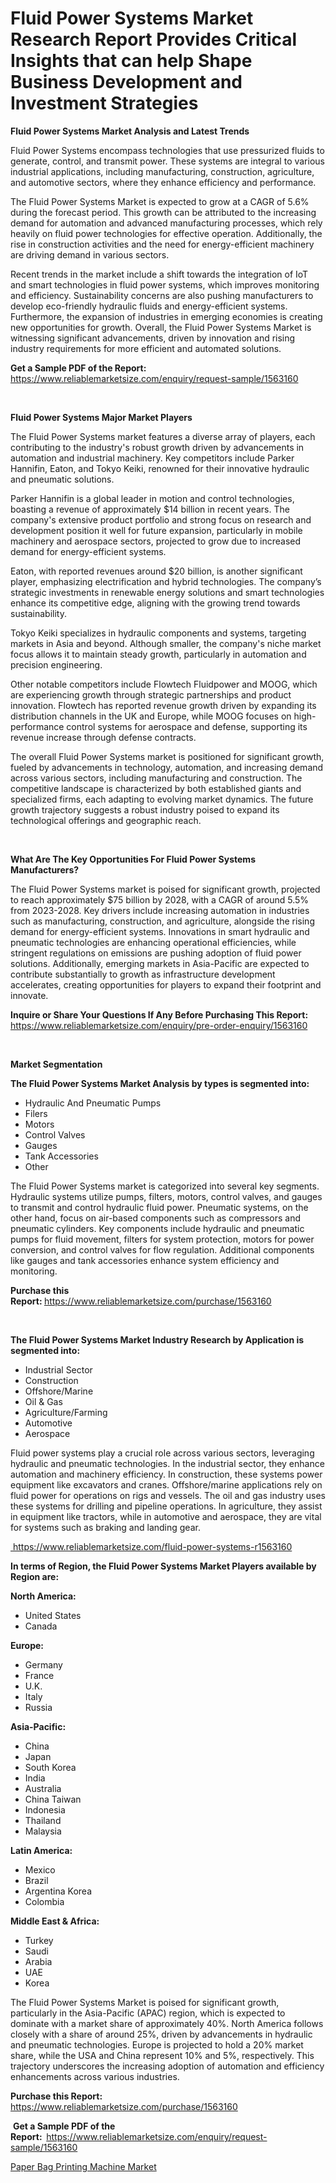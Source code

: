 <p><h1>Fluid Power Systems Market Research Report Provides Critical Insights that can help Shape Business Development and Investment Strategies</h1></p><p><strong>Fluid Power Systems Market Analysis and Latest Trends</strong></p>
<p><p>Fluid Power Systems encompass technologies that use pressurized fluids to generate, control, and transmit power. These systems are integral to various industrial applications, including manufacturing, construction, agriculture, and automotive sectors, where they enhance efficiency and performance.</p><p>The Fluid Power Systems Market is expected to grow at a CAGR of 5.6% during the forecast period. This growth can be attributed to the increasing demand for automation and advanced manufacturing processes, which rely heavily on fluid power technologies for effective operation. Additionally, the rise in construction activities and the need for energy-efficient machinery are driving demand in various sectors.</p><p>Recent trends in the market include a shift towards the integration of IoT and smart technologies in fluid power systems, which improves monitoring and efficiency. Sustainability concerns are also pushing manufacturers to develop eco-friendly hydraulic fluids and energy-efficient systems. Furthermore, the expansion of industries in emerging economies is creating new opportunities for growth. Overall, the Fluid Power Systems Market is witnessing significant advancements, driven by innovation and rising industry requirements for more efficient and automated solutions.</p></p>
<p><strong>Get a Sample PDF of the Report:&nbsp;</strong> <a href="https://www.reliablemarketsize.com/enquiry/request-sample/1563160?utm_campaign=3544&utm_medium=2&utm_source=Github&utm_content=ia&utm_term=08042025&utm_id=fluid-power-systems">https://www.reliablemarketsize.com/enquiry/request-sample/1563160</a></p>
<p>&nbsp;</p>
<p><strong>Fluid Power Systems Major Market Players</strong></p>
<p><p>The Fluid Power Systems market features a diverse array of players, each contributing to the industry's robust growth driven by advancements in automation and industrial machinery. Key competitors include Parker Hannifin, Eaton, and Tokyo Keiki, renowned for their innovative hydraulic and pneumatic solutions. </p><p>Parker Hannifin is a global leader in motion and control technologies, boasting a revenue of approximately $14 billion in recent years. The company's extensive product portfolio and strong focus on research and development position it well for future expansion, particularly in mobile machinery and aerospace sectors, projected to grow due to increased demand for energy-efficient systems.</p><p>Eaton, with reported revenues around $20 billion, is another significant player, emphasizing electrification and hybrid technologies. The company’s strategic investments in renewable energy solutions and smart technologies enhance its competitive edge, aligning with the growing trend towards sustainability.</p><p>Tokyo Keiki specializes in hydraulic components and systems, targeting markets in Asia and beyond. Although smaller, the company's niche market focus allows it to maintain steady growth, particularly in automation and precision engineering.</p><p>Other notable competitors include Flowtech Fluidpower and MOOG, which are experiencing growth through strategic partnerships and product innovation. Flowtech has reported revenue growth driven by expanding its distribution channels in the UK and Europe, while MOOG focuses on high-performance control systems for aerospace and defense, supporting its revenue increase through defense contracts.</p><p>The overall Fluid Power Systems market is positioned for significant growth, fueled by advancements in technology, automation, and increasing demand across various sectors, including manufacturing and construction. The competitive landscape is characterized by both established giants and specialized firms, each adapting to evolving market dynamics. The future growth trajectory suggests a robust industry poised to expand its technological offerings and geographic reach.</p></p>
<p>&nbsp;</p>
<p><strong>What Are The Key Opportunities For Fluid Power Systems Manufacturers?</strong></p>
<p><p>The Fluid Power Systems market is poised for significant growth, projected to reach approximately $75 billion by 2028, with a CAGR of around 5.5% from 2023-2028. Key drivers include increasing automation in industries such as manufacturing, construction, and agriculture, alongside the rising demand for energy-efficient systems. Innovations in smart hydraulic and pneumatic technologies are enhancing operational efficiencies, while stringent regulations on emissions are pushing adoption of fluid power solutions. Additionally, emerging markets in Asia-Pacific are expected to contribute substantially to growth as infrastructure development accelerates, creating opportunities for players to expand their footprint and innovate.</p></p>
<p><strong>Inquire or Share Your Questions If Any Before Purchasing This Report:</strong> <a href="https://www.reliablemarketsize.com/enquiry/pre-order-enquiry/1563160?utm_campaign=3544&utm_medium=2&utm_source=Github&utm_content=ia&utm_term=08042025&utm_id=fluid-power-systems">https://www.reliablemarketsize.com/enquiry/pre-order-enquiry/1563160</a></p>
<p>&nbsp;</p>
<p><strong>Market Segmentation</strong></p>
<p><strong>The Fluid Power Systems Market Analysis by types is segmented into:</strong></p>
<p><ul><li>Hydraulic And Pneumatic Pumps</li><li>Filers</li><li>Motors</li><li>Control Valves</li><li>Gauges</li><li>Tank Accessories</li><li>Other</li></ul></p>
<p><p>The Fluid Power Systems market is categorized into several key segments. Hydraulic systems utilize pumps, filters, motors, control valves, and gauges to transmit and control hydraulic fluid power. Pneumatic systems, on the other hand, focus on air-based components such as compressors and pneumatic cylinders. Key components include hydraulic and pneumatic pumps for fluid movement, filters for system protection, motors for power conversion, and control valves for flow regulation. Additional components like gauges and tank accessories enhance system efficiency and monitoring.</p></p>
<p><strong>Purchase this Report:&nbsp;</strong><a href="https://www.reliablemarketsize.com/purchase/1563160?utm_campaign=3544&utm_medium=2&utm_source=Github&utm_content=ia&utm_term=08042025&utm_id=fluid-power-systems">https://www.reliablemarketsize.com/purchase/1563160</a></p>
<p>&nbsp;</p>
<p><strong>The Fluid Power Systems Market Industry Research by Application is segmented into:</strong></p>
<p><ul><li>Industrial Sector</li><li>Construction</li><li>Offshore/Marine</li><li>Oil & Gas</li><li>Agriculture/Farming</li><li>Automotive</li><li>Aerospace</li></ul></p>
<p><p>Fluid power systems play a crucial role across various sectors, leveraging hydraulic and pneumatic technologies. In the industrial sector, they enhance automation and machinery efficiency. In construction, these systems power equipment like excavators and cranes. Offshore/marine applications rely on fluid power for operations on rigs and vessels. The oil and gas industry uses these systems for drilling and pipeline operations. In agriculture, they assist in equipment like tractors, while in automotive and aerospace, they are vital for systems such as braking and landing gear.</p></p>
<p><a href="https://www.reliablemarketsize.com/fluid-power-systems-r1563160?utm_campaign=3544&utm_medium=2&utm_source=Github&utm_content=ia&utm_term=08042025&utm_id=fluid-power-systems">&nbsp;https://www.reliablemarketsize.com/fluid-power-systems-r1563160</a></p>
<p><strong>In terms of Region, the Fluid Power Systems Market Players available by Region are:</strong></p>
<p>
    <p> <strong> North America: </strong>
        <ul>
            <li>United States</li>
            <li>Canada</li>
        </ul>
        </p> 
    <p> <strong> Europe: </strong>
        <ul>
            <li>Germany</li>
            <li>France</li>
            <li>U.K.</li>
            <li>Italy</li>
            <li>Russia</li>
        </ul>
        </p> 
    <p> <strong> Asia-Pacific: </strong>
        <ul>
            <li>China</li>
            <li>Japan</li>
            <li>South Korea</li>
            <li>India</li>
            <li>Australia</li>
            <li>China Taiwan</li>
            <li>Indonesia</li>
            <li>Thailand</li>
            <li>Malaysia</li>
        </ul>
        </p> 
    <p> <strong> Latin America: </strong>
        <ul>
            <li>Mexico</li>
            <li>Brazil</li>
            <li>Argentina Korea</li>
            <li>Colombia</li>
        </ul>
        </p> 
    <p> <strong> Middle East & Africa: </strong>
        <ul>
            <li>Turkey</li>
            <li>Saudi</li>
            <li>Arabia</li>
            <li>UAE</li>
            <li>Korea</li>
        </ul>
    </p>
    </p>
<p><p>The Fluid Power Systems Market is poised for significant growth, particularly in the Asia-Pacific (APAC) region, which is expected to dominate with a market share of approximately 40%. North America follows closely with a share of around 25%, driven by advancements in hydraulic and pneumatic technologies. Europe is projected to hold a 20% market share, while the USA and China represent 10% and 5%, respectively. This trajectory underscores the increasing adoption of automation and efficiency enhancements across various industries.</p></p>
<p><strong>Purchase this Report: </strong><a href="https://www.reliablemarketsize.com/purchase/1563160?utm_campaign=3544&utm_medium=2&utm_source=Github&utm_content=ia&utm_term=08042025&utm_id=fluid-power-systems">https://www.reliablemarketsize.com/purchase/1563160</a></p>
<p>&nbsp;<strong>Get a Sample PDF of the Report:&nbsp;&nbsp;</strong><a href="https://www.reliablemarketsize.com/enquiry/request-sample/1563160?utm_campaign=3544&utm_medium=2&utm_source=Github&utm_content=ia&utm_term=08042025&utm_id=fluid-power-systems">https://www.reliablemarketsize.com/enquiry/request-sample/1563160</a></p>
<p><strong></strong></p>
<p><p><a href="https://github.com/sanokdagada01/Market-Research-Report-List-1/blob/main/paper-bag-printing-machine-market.md?utm_campaign=3544&utm_medium=2&utm_source=Github&utm_content=ia&utm_term=08042025&utm_id=fluid-power-systems">Paper Bag Printing Machine Market</a></p></p>